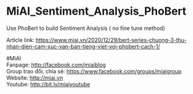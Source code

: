 # MiAI_Sentiment_Analysis_PhoBert
Use PhoBert to build Sentiment Analysis ( no fine tune method)

Article link: https://www.miai.vn/2020/12/29/bert-series-chuong-3-thu-nhan-dien-cam-xuc-van-ban-tieng-viet-voi-phobert-cach-1/

#MìAI <br>
Fanpage: http://facebook.com/miaiblog<br>
Group trao đổi, chia sẻ: https://www.facebook.com/groups/miaigroup<br>
Website: http://miai.vn<br>
Youtube: http://bit.ly/miaiyoutube<br>

